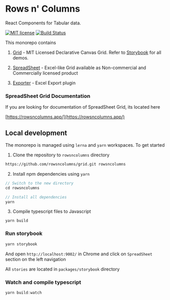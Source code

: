 # Rows n' Columns

React Components for Tabular data.

[![MIT license](https://img.shields.io/badge/License-MIT-blue.svg)](https://lbesson.mit-license.org/) [![Build Status](https://travis-ci.org/rowsncolumns/grid.svg?branch=master)](https://travis-ci.org/rowsncolumns/grid)


This monorepo contains

1. [Grid](https://github.com/rowsncolumns/grid/tree/master/packages/grid) - MIT Licensed Declarative Canvas Grid. Refer to [Storybook](https://rowsncolumns.github.io/grid) for all demos.


2. [SpreadSheet](https://github.com/rowsncolumns/grid/tree/master/packages/spreadsheet) - Excel-like Grid available as Non-commercial and Commercially licensed product

3. [Exporter](https://github.com/rowsncolumns/grid/tree/master/packages/export) - Excel Export plugin


### SpreadSheet Grid Documentation

If you are looking for documentation of SpreadSheet Grid, its located here

[https://rowsncolumns.app/](https://rowsncolumns.app/)

## Local development

The monorepo is managed using `lerna` and `yarn` workspaces. To get started

1. Clone the repository to `rowsncolumns` directory

```sh
https://github.com/rowsncolumns/grid.git rowsncolumns
```

2. Install npm dependencies using `yarn`

```js
// Switch to the new directory
cd rowsncolumns

// Install all dependencies
yarn
```

3. Compile typescript files to Javascript

```
yarn build
```

### Run storybook

```js
yarn storybook
```

And open `http://localhost:9002/` in Chrome and click on `SpreadSheet` section on the left navigation

All `stories` are located in `packages/storybook` directory

### Watch and compile typescript

```js
yarn build:watch
```